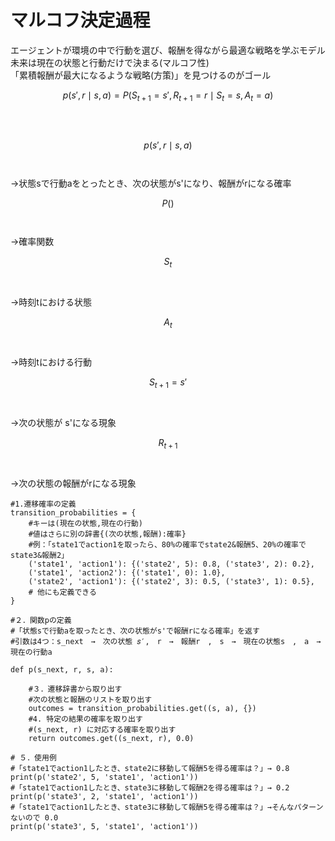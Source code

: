 # マルコフ決定過程  
エージェントが環境の中で行動を選び、報酬を得ながら最適な戦略を学ぶモデル  
未来は現在の状態と行動だけで決まる(マルコフ性)  
「累積報酬が最大になるような戦略(方策)」を見つけるのがゴール　

$$　
p(s', r \mid s, a) = P(S_{t+1} = s', R_{t+1} = r \mid S_t = s, A_t = a)
$$<br>　　

$$　
p(s', r \mid s, a)
$$　

→状態sで行動aをとったとき、次の状態がs'になり、報酬がrになる確率　

$$　
P()　
$$　

→確率関数　

$$　
S_t　
$$　

→時刻tにおける状態　

$$　
A_t　
$$　

→時刻tにおける行動　

$$　
S_{t+1} = s'　
$$　

→次の状態が s'になる現象　

$$　
R_{t+1}　
$$　

→次の状態の報酬がrになる現象

```
#1.遷移確率の定義
transition_probabilities = {
    #キーは(現在の状態,現在の行動)
    #値はさらに別の辞書{(次の状態,報酬):確率}
    #例：「state1でaction1を取ったら、80%の確率でstate2&報酬5、20%の確率でstate3&報酬2」
    ('state1', 'action1'): {('state2', 5): 0.8, ('state3', 2): 0.2},
    ('state1', 'action2'): {('state1', 0): 1.0},
    ('state2', 'action1'): {('state2', 3): 0.5, ('state3', 1): 0.5},
    # 他にも定義できる
}

#２．関数pの定義
#「状態sで行動aを取ったとき、次の状態がs'で報酬rになる確率」を返す
#引数は4つ：s_next　→　次の状態 𝑠′,　r　→　報酬r　,　s　→　現在の状態s　,　a　→　現在の行動a
 
def p(s_next, r, s, a):
    
    #３．遷移辞書から取り出す
    #次の状態と報酬のリストを取り出す
    outcomes = transition_probabilities.get((s, a), {})
    #4. 特定の結果の確率を取り出す
    #(s_next, r) に対応する確率を取り出す
    return outcomes.get((s_next, r), 0.0)

# ５．使用例
#「state1でaction1したとき、state2に移動して報酬5を得る確率は？」→ 0.8
print(p('state2', 5, 'state1', 'action1'))  
#「state1でaction1したとき、state3に移動して報酬2を得る確率は？」→ 0.2
print(p('state3', 2, 'state1', 'action1'))  
#「state1でaction1したとき、state3に移動して報酬5を得る確率は？」→そんなパターンないので 0.0
print(p('state3', 5, 'state1', 'action1'))
```
